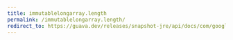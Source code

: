 ```yaml
---
title: immutablelongarray.length
permalink: /immutablelongarray.length/
redirect_to: https://guava.dev/releases/snapshot-jre/api/docs/com/google/common/primitives/ImmutableLongArray.html#length--
---
```

